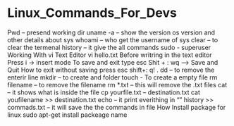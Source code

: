 # Linux_Commands_For_Devs

Pwd – presend working dir
 uname -a – show the version os version and other details about sys
 whoami – who get the username of sys
 clear – to clear the termenal
 history – it give the all commands 
sudo - superuser
 Working With vi Text Editor
 vi hello.txt
 Before writring in the text editor Press i → insert mode
 To save and exit type esc Shit + : wq --> Save and Quit
 How to exit without saving
 press esc shift+: q!
 . dd – to remove the enterir line 
mkdir – to create and folder
 touch - To create a empty file
 rm filename – to remove the filename
 rm *.txt – this will remove the .txt files
 cat – it shows what is inside the file
 cp yourfile.txt – destination.txt
 cat youfilename >> destination.txt
 echo – it print everithing in “”
 history >> commads.txt – it will save the the commands in file
 How Install package for linux
 sudo apt-get install packeage name
